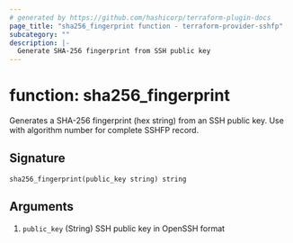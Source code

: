 ```yaml
---
# generated by https://github.com/hashicorp/terraform-plugin-docs
page_title: "sha256_fingerprint function - terraform-provider-sshfp"
subcategory: ""
description: |-
  Generate SHA-256 fingerprint from SSH public key
---
```


# function: sha256_fingerprint

Generates a SHA-256 fingerprint (hex string) from an SSH public key. Use with algorithm number for complete SSHFP record.



## Signature

<!-- signature generated by tfplugindocs -->
```text
sha256_fingerprint(public_key string) string
```

## Arguments

<!-- arguments generated by tfplugindocs -->
1. `public_key` (String) SSH public key in OpenSSH format
